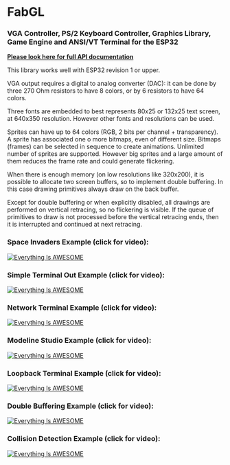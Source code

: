 # FabGL
### VGA Controller, PS/2 Keyboard Controller, Graphics Library, Game Engine and ANSI/VT Terminal for the **ESP32**

**[Please look here for full API documentation](http://www.fabglib.org)**

This library works well with ESP32 revision 1 or upper.

VGA output requires a digital to analog converter (DAC): it can be done by three 270 Ohm resistors to have 8 colors, or by 6 resistors to have 64 colors.

Three fonts are embedded to best represents 80x25 or 132x25 text screen, at 640x350 resolution. 
However other fonts and resolutions can be used.

Sprites can have up to 64 colors (RGB, 2 bits per channel + transparency).
A sprite has associated one o more bitmaps, even of different size. Bitmaps (frames) can be selected in sequence to create animations.
Unlimited number of sprites are supported. However big sprites and a large amount of them reduces the frame rate and could generate flickering.

When there is enough memory (on low resolutions like 320x200), it is possible to allocate two screen buffers, so to implement double buffering.
In this case drawing primitives always draw on the back buffer.

Except for double buffering or when explicitly disabled, all drawings are performed on vertical retracing, so no flickering is visible.
If the queue of primitives to draw is not processed before the vertical retracing ends, then it is interrupted and continued at next retracing.

### Space Invaders Example (click for video):

[![Everything Is AWESOME](https://img.youtube.com/vi/LL8J7tjxeXA/hqdefault.jpg)](https://www.youtube.com/watch?v=LL8J7tjxeXA "")

### Simple Terminal Out Example (click for video):

[![Everything Is AWESOME](https://img.youtube.com/vi/AmXN0SIRqqU/hqdefault.jpg)](https://www.youtube.com/watch?v=AmXN0SIRqqU "")

### Network Terminal Example (click for video):

[![Everything Is AWESOME](https://img.youtube.com/vi/n5c27-y5tm4/hqdefault.jpg)](https://www.youtube.com/watch?v=n5c27-y5tm4 "")

### Modeline Studio Example (click for video):

[![Everything Is AWESOME](https://img.youtube.com/vi/Urp0rPukjzE/hqdefault.jpg)](https://www.youtube.com/watch?v=Urp0rPukjzE "")

### Loopback Terminal Example (click for video):

[![Everything Is AWESOME](https://img.youtube.com/vi/hQhU5hgWdcU/hqdefault.jpg)](https://www.youtube.com/watch?v=hQhU5hgWdcU "")

### Double Buffering Example (click for video):

[![Everything Is AWESOME](https://img.youtube.com/vi/TRQcIiWQCJw/hqdefault.jpg)](https://www.youtube.com/watch?v=TRQcIiWQCJw "")

### Collision Detection Example (click for video):

[![Everything Is AWESOME](https://img.youtube.com/vi/q3OPSq4HhDE/hqdefault.jpg)](https://www.youtube.com/watch?v=q3OPSq4HhDE "")

